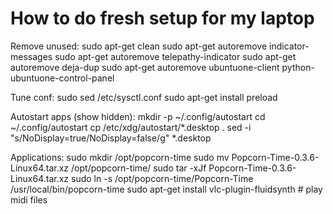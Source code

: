 # How to do fresh setup for my laptop


Remove unused:
    sudo apt-get clean
    sudo apt-get autoremove indicator-messages
    sudo apt-get autoremove telepathy-indicator
    sudo apt-get autoremove deja-dup
    sudo apt-get autoremove ubuntuone-client python-ubuntuone-control-panel
   

Tune conf:
    sudo sed <set vm.swappiness=10> /etc/sysctl.conf
    sudo apt-get install preload


Autostart apps (show hidden):
    mkdir -p ~/.config/autostart
    cd ~/.config/autostart
    cp /etc/xdg/autostart/*.desktop .
    sed -i "s/NoDisplay=true/NoDisplay=false/g" *.desktop
    
    
Applications:
    sudo mkdir /opt/popcorn-time
    sudo mv Popcorn-Time-0.3.6-Linux64.tar.xz /opt/popcorn-time/
    sudo tar -xJf Popcorn-Time-0.3.6-Linux64.tar.xz
    sudo ln -s /opt/popcorn-time/Popcorn-Time /usr/local/bin/popcorn-time
    sudo apt-get install vlc-plugin-fluidsynth # play midi files    
    


